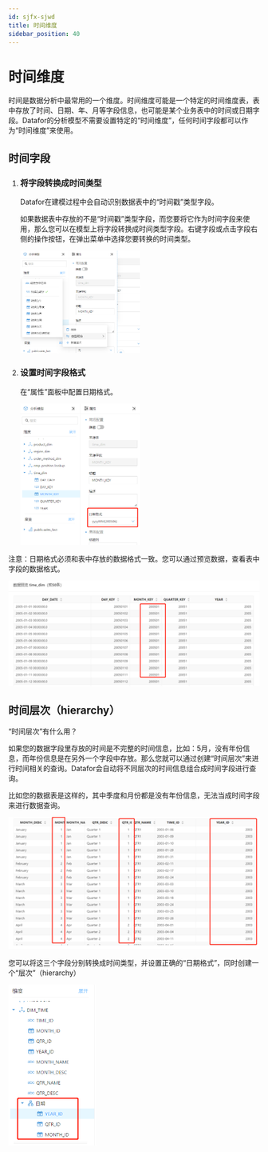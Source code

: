 ```yaml
---
id: sjfx-sjwd
title: 时间维度
sidebar_position: 40
---
```

# 时间维度

时间是数据分析中最常用的一个维度。时间维度可能是一个特定的时间维度表，表中存放了时间、日期、年、月等字段信息，也可能是某个业务表中的时间或日期字段。Datafor的分析模型不需要设置特定的“时间维度”，任何时间字段都可以作为“时间维度”来使用。

## 时间字段

1. ### 将字段转换成时间类型

   Datafor在建模过程中会自动识别数据表中的“时间戳”类型字段。

   如果数据表中存放的不是“时间戳”类型字段，而您要将它作为时间字段来使用，那么您可以在模型上将字段转换成时间类型字段。右键字段或点击字段右侧的操作按钮，在弹出菜单中选择您要转换的时间类型。

   <div align="left"><img src="../../static/img/datafor/model/image-20230101164202793.png" alt="image-20230101164202793"  width="50%" /></div>



2. ### 设置时间字段格式

   在“属性”面板中配置日期格式。

   <div align="left"><img src="../../static/img/datafor/model/image-20230101164705623.png" alt="image-20230101164705623" width="50%" /></div>
   
   

注意：日期格式必须和表中存放的数据格式一致。您可以通过预览数据，查看表中字段的数据格式。

   <div align="left"><img src="../../static/img/datafor/model/image-20230101164945593.png" alt="image-20230101164945593" /></div>

## 时间层次（hierarchy）

“时间层次”有什么用？

如果您的数据字段里存放的时间是不完整的时间信息，比如：5月，没有年份信息，而年份信息是在另外一个字段中存放。那么您就可以通过创建“时间层次”来进行时间相关的查询。Datafor会自动将不同层次的时间信息组合成时间字段进行查询。

比如您的数据表是这样的，其中季度和月份都是没有年份信息，无法当成时间字段来进行数据查询。

   <div align="left"><img src="../../static/img/datafor/model/image-20230101165735589.png" alt="image-20230101165735589"  /></div>

您可以将这三个字段分别转换成时间类型，并设置正确的“日期格式”，同时创建一个“层次”（hierarchy）

   <div align="left"><img src="../../static/img/datafor/model/image-20230101170314892.png" alt="image-20230101170314892" width="35%" /></div>

